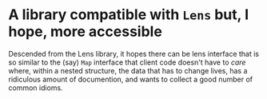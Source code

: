 # A library compatible with `Lens` but, I hope, more accessible

Descended from the Lens library, it hopes there can be lens interface that is so similar to the (say) `Map` interface that client code doesn't have to *care* where, within a nested structure, the data that has to change lives,  has a
ridiculous amount of documention, and wants to collect a good number of common idioms.
